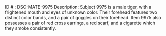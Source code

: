 ID # : DSC-MATE-9975
Description: Subject 9975 is a male tiger, with a frightened mouth and eyes of unknown color. Their forehead features two distinct color bands, and a pair of goggles on their forehead. Item 9975 also possesses a pair of red cross earrings, a red scarf, and a cigarette which they smoke consistently.